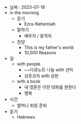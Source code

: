 - 날짜 : 2023-07-18
- in the morning
	- 듣기
		- Ezra-Nehemiah
	- 말하기
		-  배우자 / 동역자 
	- 찬양
		- This is my father's world
		- 10,000 Reasons
- 일
	- with people
		- ~~다큐노트 나눔 with 선미
		- 상호코치 with 상완
	- with a book
		- 내 영혼은 이런 대화를 원한다
		- 행복
- 사건
	- 할머니 퇴원 준비
- 듣기
	- Hebrews 
